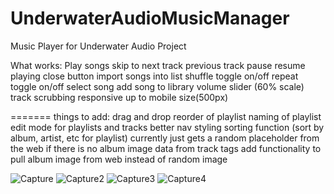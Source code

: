 
# UnderwaterAudioMusicManager
Music Player for Underwater Audio Project

What works:
Play songs
skip to next track
previous track
pause
resume playing
close button
import songs into list
shuffle toggle on/off
repeat toggle on/off
select song
add song to library
volume slider (60% scale)
track scrubbing
responsive up to mobile size(500px)


=======
things to add:
drag and drop reorder of playlist
naming of playlist
edit mode for playlists and tracks
better nav styling
sorting function (sort by album, artist, etc for playlist)
currently just gets a random placeholder from the web if there is no album image data from track tags
add functionality to pull album image from web instead of random image


![Capture](https://user-images.githubusercontent.com/46287392/125151131-c914e380-e0f9-11eb-93de-00b60e26058d.PNG)
![Capture2](https://user-images.githubusercontent.com/46287392/125151132-c9ad7a00-e0f9-11eb-906c-5dce3e9f6a1e.PNG)
![Capture3](https://user-images.githubusercontent.com/46287392/125151133-ca461080-e0f9-11eb-994b-7deffacc843c.PNG)
![Capture4](https://user-images.githubusercontent.com/46287392/125151142-dfbb3a80-e0f9-11eb-8828-990e77413680.PNG)


